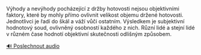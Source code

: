 
Výhody a nevýhody pocházející z držby hotovosti nejsou objektivními faktory, které by mohly přímo ovlivnit velikost objemu držené hotovosti. Jednotlivci je řadí do škál a váží vůči ostatním. Výsledkem je subjektivní hodnotový soud, ovlivněný osobností každého z nich. Různí lidé a stejní lidé v různém čase hodnotí objektivní skutečnosti odlišným způsobem.

[🔊 Poslechnout audio](/data/7-paragraphs/audio/chapter_79/para_008-Vhody-a-nevhody-pochzejc-z-drby-hotovosti-ne.mp3)
